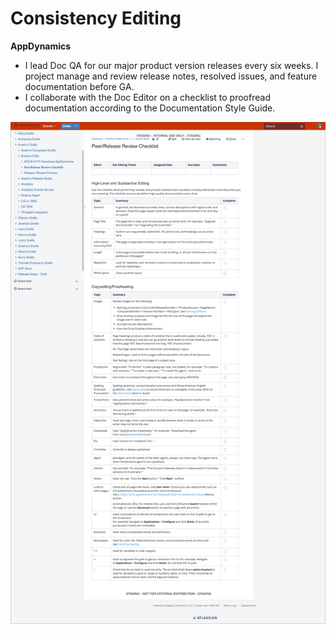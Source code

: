 # Consistency Editing

**AppDynamics**

* I lead Doc QA for our major product version releases every six weeks. I project manage and review release notes, resolved issues, and feature documentation before GA. 
* I collaborate with the Doc Editor on a checklist to proofread documentation according to the Documentation Style Guide.

![Peer Review Checklist](../.gitbook/assets/peer-review-checklist-bordered.png)



